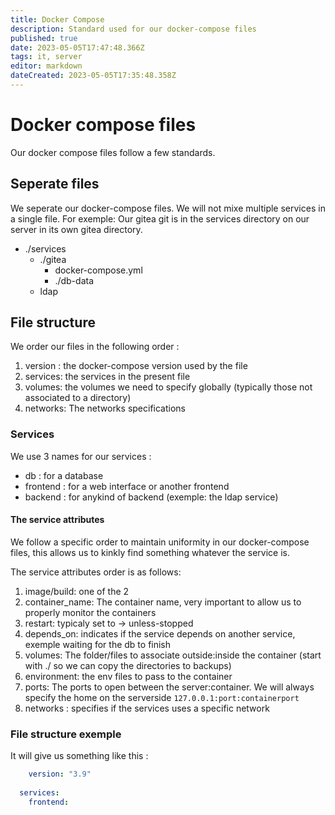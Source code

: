 ```yaml
---
title: Docker Compose
description: Standard used for our docker-compose files
published: true
date: 2023-05-05T17:47:48.366Z
tags: it, server
editor: markdown
dateCreated: 2023-05-05T17:35:48.358Z
---
```


# Docker compose files

Our docker compose files follow a few standards.

## Seperate files

We seperate our docker-compose files. We will not mixe multiple services in a single file. For exemple: Our gitea git is in the services directory on our server in its own gitea directory. 

- ./services
	- ./gitea
  		- docker-compose.yml
      - ./db-data
	- ldap
  
## File structure

We order our files in the following order :

1. version : the docker-compose version used by the file
2. services: the services in the present file
3. volumes: the volumes we need to specify globally (typically those not associated to a directory)
4. networks: The networks specifications

  
### Services

We use 3 names for our services :
- db : for a database
- frontend : for a web interface or another frontend
- backend : for anykind of backend (exemple: the ldap service)


#### The service attributes

We follow a specific order to maintain uniformity in our docker-compose files, this allows us to kinkly find something whatever the service is.

The service attributes order is as follows:
1. image/build: one of the 2
2. container_name: The container name, very important to allow us to properly monitor the containers
3. restart: typicaly set to -> unless-stopped
4. depends_on: indicates if the service depends on another service, exemple waiting for the db to finish
5. volumes: The folder/files to associate outside:inside the container (start with ./ so we can copy the directories to backups)
6. environment: the env files to pass to the container
7. ports: The ports to open between the server:container. We will always specify the home on the serverside ```127.0.0.1:port:containerport```
8. networks : specifies if the services uses a specific network


### File structure exemple

It will give us something like this :

```yml
	version: "3.9"
  
  services:
  	frontend:
    	
```
